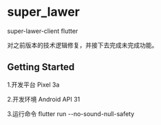 # super_lawer

super-lawer-client flutter

对之前版本的技术逻辑修复，并接下去完成未完成功能。

## Getting Started

1.开发平台 Pixel 3a

2.开发环境 Android API 31

3.运行命令 flutter run --no-sound-null-safety
